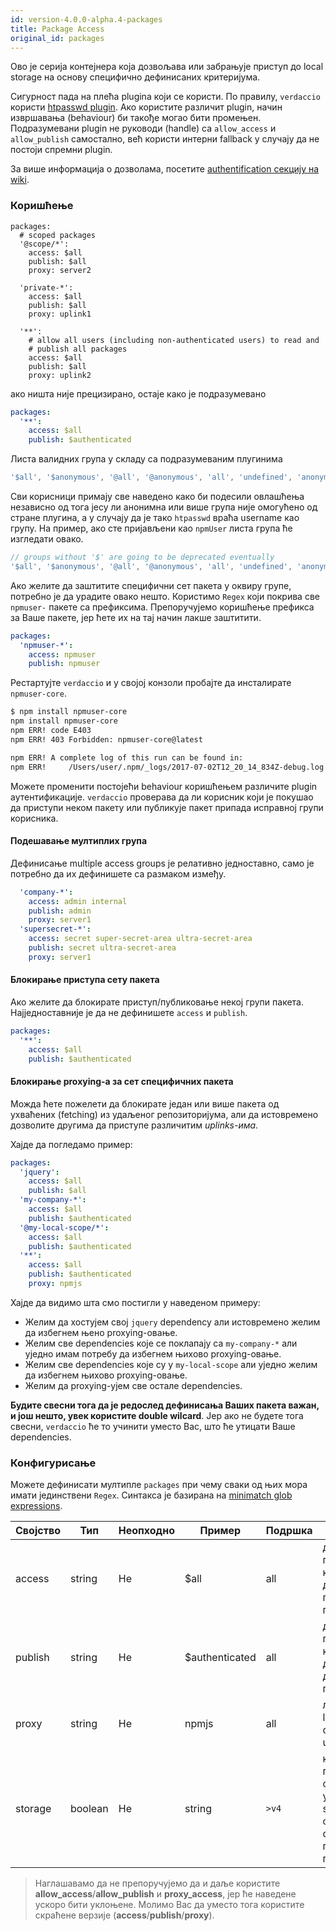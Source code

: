 ```yaml
---
id: version-4.0.0-alpha.4-packages
title: Package Access
original_id: packages
---
```

Ово је серија контејнера која дозвољава или забрањује приступ до local storage на основу специфично дефинисаних критеријума.

Сигурност пада на плећа plugina који се користи. По правилу, `verdaccio` користи [htpasswd plugin](https://github.com/verdaccio/verdaccio-htpasswd). Ако користите различит plugin, начин извршавања (behaviour) би такође могао бити промењен. Подразумевани plugin не руководи (handle) са `allow_access` и `allow_publish` самостално, већ користи интерни fallback у случају да не постоји спремни plugin.

За више информација о дозволама, посетите [authentification секцију на wiki](auth.md).

### Коришћење

```yalm
packages:
  # scoped packages
  '@scope/*':
    access: $all
    publish: $all
    proxy: server2

  'private-*':
    access: $all
    publish: $all
    proxy: uplink1

  '**':
    # allow all users (including non-authenticated users) to read and
    # publish all packages
    access: $all
    publish: $all
    proxy: uplink2
```

ако ништа није прецизирано, остаје како је подразумевано

```yaml
packages:
  '**':
    access: $all
    publish: $authenticated
```

Листа валидних група у складу са подразумеваним плугинима

```js
'$all', '$anonymous', '@all', '@anonymous', 'all', 'undefined', 'anonymous'
```

Сви корисници примају све наведено како би подесили овлашћења независно од тога јесу ли анонимна или више група није омогућено од стране плугина, а у случају да је тако `htpasswd` враћа username као групу. На пример, ако сте пријављени као `npmUser` листа група ће изгледати овако.

```js
// groups without '$' are going to be deprecated eventually
'$all', '$anonymous', '@all', '@anonymous', 'all', 'undefined', 'anonymous', 'npmUser'
```

Ако желите да заштитите специфични сет пакета у оквиру групе, потребно је да урадите овако нешто. Користимо `Regex` који покрива све `npmuser-` пакете са префиксима. Препоручујемо коришћење префикса за Ваше пакете, јер ћете их на тај начин лакше заштитити.

```yaml
packages:
  'npmuser-*':
    access: npmuser
    publish: npmuser
```

Рестартујте `verdaccio` и у својој конзоли пробајте да инсталирате `npmuser-core`.

```bash
$ npm install npmuser-core
npm install npmuser-core
npm ERR! code E403
npm ERR! 403 Forbidden: npmuser-core@latest

npm ERR! A complete log of this run can be found in:
npm ERR!     /Users/user/.npm/_logs/2017-07-02T12_20_14_834Z-debug.log
```

Можете променити постојећи behaviour коришћењем различите plugin аутентификације. `verdaccio` проверава да ли корисник који је покушао да приступи неком пакету или публикује пакет припада исправној групи корисника.

#### Подешавање мултиплих група

Дефинисање multiple access groups је релативно једноставно, само је потребно да их дефинишете са размаком између.

```yaml
  'company-*':
    access: admin internal
    publish: admin
    proxy: server1
  'supersecret-*':
    access: secret super-secret-area ultra-secret-area
    publish: secret ultra-secret-area
    proxy: server1
```

#### Блокирање приступа сету пакета

Ако желите да блокирате приступ/публиковање некој групи пакета. Најједноставније је да не дефинишете `access` и `publish`.

```yaml
packages:
  '**':
    access: $all
    publish: $authenticated
```

#### Блокирање proxying-а за сет специфичних пакета

Можда ћете пожелети да блокирате један или више пакета од ухваћених (fetching) из удаљеног репозиторијума, али да истовремено дозволите другима да приступе различитим *uplinks-има*.

Хајде да погледамо пример:

```yaml
packages:
  'jquery':
    access: $all
    publish: $all
  'my-company-*':
    access: $all
    publish: $authenticated
  '@my-local-scope/*':
    access: $all
    publish: $authenticated
  '**':
    access: $all
    publish: $authenticated
    proxy: npmjs
```

Хајде да видимо шта смо постигли у наведеном примеру:

* Желим да хостујем свој `jquery` dependency али истовремено желим да избегнем њено proxying-овање.
* Желим све dependencies које се поклапају са `my-company-*` али уједно имам потребу да избегнем њихово proxying-овање.
* Желим све dependencies које су у `my-local-scope` али уједно желим да избегнем њихово proxying-овање.
* Желим да proxying-ујем све остале dependencies.

**Будите свесни тога да је редослед дефинисања Ваших пакета важан, и још нешто, увек користите double wilcard**. Јер ако не будете тога свесни, `verdaccio` ће то учинити уместо Вас, што ће утицати Ваше dependencies.

### Конфигурисање

Можете дефинисати мултипле `packages` при чему сваки од њих мора имати јединствени `Regex`. Синтакса је базирана на [minimatch glob expressions](https://github.com/isaacs/minimatch).

| Својство | Тип     | Неопходно | Пример         | Подршка  | Опис                                                                |
| -------- | ------- | --------- | -------------- | -------- | ------------------------------------------------------------------- |
| access   | string  | Не        | $all           | all      | дефинише групе којима је дозвољен приступ пакету                    |
| publish  | string  | Не        | $authenticated | all      | дефинише групе којима је дозвољено да публикују                     |
| proxy    | string  | Не        | npmjs          | all      | лимитира look ups за специфични uplink                              |
| storage  | boolean | Не        | string         | `>v4` | креира под-фолдер унутрар storage фолдера за сваки приступ пакетима |

> Наглашавамо да не препоручујемо да и даље користите **allow_access**/**allow_publish** и **proxy_access**, јер ће наведене ускоро бити уклоњене. Молимо Вас да уместо тога користите скраћене верзије (**access**/**publish**/**proxy**).